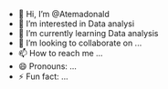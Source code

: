 - 👋 Hi, I’m @Atemadonald
- 👀 I’m interested in Data analysi
- 🌱 I’m currently learning Data analysis
- 💞️ I’m looking to collaborate on ...
- 📫 How to reach me ...
- 😄 Pronouns: ...
- ⚡ Fun fact: ...


